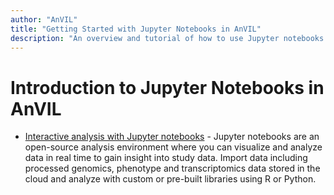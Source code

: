 ```yaml
---
author: "AnVIL"
title: "Getting Started with Jupyter Notebooks in AnVIL"
description: "An overview and tutorial of how to use Jupyter notebooks in AnVIL."
---
```


# Introduction to Jupyter Notebooks in AnVIL


- [Interactive analysis with Jupyter notebooks](https://support.terra.bio/hc/en-us/articles/360024898671-Interactive-analysis-with-Jupyter-notebooks) - Jupyter notebooks are an open-source analysis environment where you can visualize and analyze  data in real time to gain insight into study data. Import data including processed genomics, phenotype and transcriptomics data stored in the cloud and analyze with custom or pre-built libraries using R or Python.
